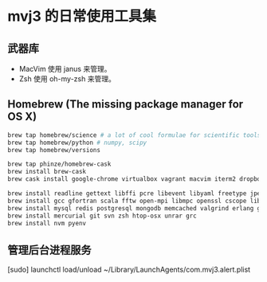 mvj3 的日常使用工具集
======================================


武器库
--------------------------------------
* MacVim   使用 janus         来管理。
* Zsh      使用 oh-my-zsh     来管理。

Homebrew (The missing package manager for OS X)
--------------------------------------
```zsh
brew tap homebrew/science # a lot of cool formulae for scientific tools
brew tap homebrew/python # numpy, scipy
brew tap homebrew/versions

brew tap phinze/homebrew-cask
brew install brew-cask
brew cask install google-chrome virtualbox vagrant macvim iterm2 dropbox sequel-pro rstudio alfred wireshark

brew install readline gettext libffi pcre libevent libyaml freetype jpeg libpng libtiff fontconfig
brew install gcc gfortran scala fftw open-mpi libmpc openssl cscope libtool glib libgcrypt pkg-config
brew install mysql redis postgresql mongodb memcached valgrind erlang go node phantomjs lua v8 neo4j
brew install mercurial git svn zsh htop-osx unrar grc
brew install nvm pyenv
```

管理后台进程服务
--------------------------------------
[sudo] launchctl load/unload ~/Library/LaunchAgents/com.mvj3.alert.plist
